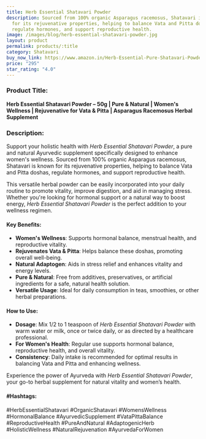 ```yaml
---
title: Herb Essential Shatavari Powder
description: Sourced from 100% organic Asparagus racemosus, Shatavari is known
  for its rejuvenative properties, helping to balance Vata and Pitta doshas,
  regulate hormones, and support reproductive health.
image: /images/blog/herb-essential-shatavari-powder.jpg
layout: product
permalink: products/:title
category: Shatavari
buy_now_link: https://www.amazon.in/Herb-Essential-Pure-Shatavari-Powder/dp/B07DCP8TL2/ref=sr_1_27?crid=3QWSY64EZC63C&tag=m0150-21
price: "295"
star_rating: "4.0"
---
```

### Product Title:
**Herb Essential Shatavari Powder – 50g | Pure & Natural | Women's Wellness | Rejuvenative for Vata & Pitta | Asparagus Racemosus Herbal Supplement**

### Description:
Support your holistic health with *Herb Essential Shatavari Powder*, a pure and natural Ayurvedic supplement specifically designed to enhance women's wellness. Sourced from 100% organic Asparagus racemosus, Shatavari is known for its rejuvenative properties, helping to balance Vata and Pitta doshas, regulate hormones, and support reproductive health.

This versatile herbal powder can be easily incorporated into your daily routine to promote vitality, improve digestion, and aid in managing stress. Whether you're looking for hormonal support or a natural way to boost energy, *Herb Essential Shatavari Powder* is the perfect addition to your wellness regimen.

#### Key Benefits:
- **Women's Wellness**: Supports hormonal balance, menstrual health, and reproductive vitality.
- **Rejuvenates Vata & Pitta**: Helps balance these doshas, promoting overall well-being.
- **Natural Adaptogen**: Aids in stress relief and enhances vitality and energy levels.
- **Pure & Natural**: Free from additives, preservatives, or artificial ingredients for a safe, natural health solution.
- **Versatile Usage**: Ideal for daily consumption in teas, smoothies, or other herbal preparations.

#### How to Use:
- **Dosage**: Mix 1/2 to 1 teaspoon of *Herb Essential Shatavari Powder* with warm water or milk, once or twice daily, or as directed by a healthcare professional.
- **For Women's Health**: Regular use supports hormonal balance, reproductive health, and overall vitality.
- **Consistency**: Daily intake is recommended for optimal results in balancing Vata and Pitta and enhancing wellness.

Experience the power of Ayurveda with *Herb Essential Shatavari Powder*, your go-to herbal supplement for natural vitality and women’s health.

#### #Hashtags:
#HerbEssentialShatavari #OrganicShatavari #WomensWellness #HormonalBalance #AyurvedicSupplement #VataPittaBalance #ReproductiveHealth #PureAndNatural #AdaptogenicHerb #HolisticWellness #NaturalRejuvenation #AyurvedaForWomen
